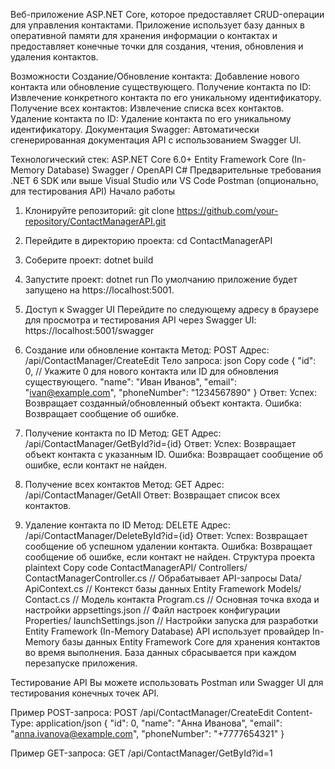 Веб-приложение ASP.NET Core, которое предоставляет CRUD-операции для управления контактами. Приложение использует базу данных в оперативной памяти для хранения информации о контактах 
и предоставляет конечные точки для создания, чтения, обновления и удаления контактов.

Возможности
Создание/Обновление контакта: Добавление нового контакта или обновление существующего.
Получение контакта по ID: Извлечение конкретного контакта по его уникальному идентификатору.
Получение всех контактов: Извлечение списка всех контактов.
Удаление контакта по ID: Удаление контакта по его уникальному идентификатору.
Документация Swagger: Автоматически сгенерированная документация API с использованием Swagger UI.

Технологический стек:
  ASP.NET Core 6.0+
  Entity Framework Core (In-Memory Database)
  Swagger / OpenAPI
  C#
Предварительные требования
  .NET 6 SDK или выше
  Visual Studio или VS Code
  Postman (опционально, для тестирования API)
Начало работы
1. Клонируйте репозиторий:
  git clone https://github.com/your-repository/ContactManagerAPI.git
2. Перейдите в директорию проекта:
  cd ContactManagerAPI
3. Соберите проект:
  dotnet build
4. Запустите проект:
  dotnet run
По умолчанию приложение будет запущено на https://localhost:5001.

5. Доступ к Swagger UI
Перейдите по следующему адресу в браузере для просмотра и тестирования API через Swagger UI:
  https://localhost:5001/swagger
  
1. Создание или обновление контакта
Метод: POST
Адрес: /api/ContactManager/CreateEdit
Тело запроса:
json
Copy code
{
  "id": 0, // Укажите 0 для нового контакта или ID для обновления существующего.
  "name": "Иван Иванов",
  "email": "ivan@example.com",
  "phoneNumber": "1234567890"
}
Ответ:
Успех: Возвращает созданный/обновленный объект контакта.
Ошибка: Возвращает сообщение об ошибке.
2. Получение контакта по ID
Метод: GET
Адрес: /api/ContactManager/GetById?id={id}
Ответ:
Успех: Возвращает объект контакта с указанным ID.
Ошибка: Возвращает сообщение об ошибке, если контакт не найден.
3. Получение всех контактов
Метод: GET
Адрес: /api/ContactManager/GetAll
Ответ: Возвращает список всех контактов.
4. Удаление контакта по ID
Метод: DELETE
Адрес: /api/ContactManager/DeleteById?id={id}
Ответ:
Успех: Возвращает сообщение об успешном удалении контакта.
Ошибка: Возвращает сообщение об ошибке, если контакт не найден.
Структура проекта
plaintext
Copy code
ContactManagerAPI/
  Controllers/
    ContactManagerController.cs  // Обрабатывает API-запросы
  Data/
    ApiContext.cs                // Контекст базы данных Entity Framework
  Models/
    Contact.cs                   // Модель контакта
  Program.cs                     // Основная точка входа и настройки
  appsettings.json               // Файл настроек конфигурации
  Properties/
  launchSettings.json            // Настройки запуска для разработки
Entity Framework (In-Memory Database)
API использует провайдер In-Memory базы данных Entity Framework Core для хранения контактов во время выполнения. База данных сбрасывается при каждом перезапуске приложения.

Тестирование API
Вы можете использовать Postman или Swagger UI для тестирования конечных точек API. 

Пример POST-запроса:
POST /api/ContactManager/CreateEdit
Content-Type: application/json
{
    "id": 0,
    "name": "Анна Иванова",
    "email": "anna.ivanova@example.com",
    "phoneNumber": "+7777654321"
}

Пример GET-запроса:
GET /api/ContactManager/GetById?id=1
